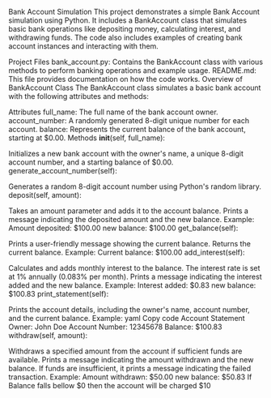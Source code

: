 Bank Account Simulation
This project demonstrates a simple Bank Account simulation using Python. It includes a BankAccount class that simulates basic bank operations like depositing money, calculating interest, and withdrawing funds. The code also includes examples of creating bank account instances and interacting with them.

Project Files
bank_account.py: Contains the BankAccount class with various methods to perform banking operations and example usage.
README.md: This file provides documentation on how the code works.
Overview of BankAccount Class
The BankAccount class simulates a basic bank account with the following attributes and methods:

Attributes
full_name: The full name of the bank account owner.
account_number: A randomly generated 8-digit unique number for each account.
balance: Represents the current balance of the bank account, starting at $0.00.
Methods
__init__(self, full_name):

Initializes a new bank account with the owner's name, a unique 8-digit account number, and a starting balance of $0.00.
generate_account_number(self):

Generates a random 8-digit account number using Python's random library.
deposit(self, amount):

Takes an amount parameter and adds it to the account balance.
Prints a message indicating the deposited amount and the new balance.
Example: Amount deposited: $100.00 new balance: $100.00
get_balance(self):

Prints a user-friendly message showing the current balance.
Returns the current balance.
Example: Current balance: $100.00
add_interest(self):

Calculates and adds monthly interest to the balance. The interest rate is set at 1% annually (0.083% per month).
Prints a message indicating the interest added and the new balance.
Example: Interest added: $0.83 new balance: $100.83
print_statement(self):

Prints the account details, including the owner's name, account number, and the current balance.
Example:
yaml
Copy code
Account Statement
Owner: John Doe
Account Number: 12345678
Balance: $100.83
withdraw(self, amount):

Withdraws a specified amount from the account if sufficient funds are available.
Prints a message indicating the amount withdrawn and the new balance.
If funds are insufficient, it prints a message indicating the failed transaction.
Example: Amount withdrawn: $50.00 new balance: $50.83
If Balance falls bellow $0 then the account will be charged $10